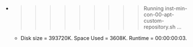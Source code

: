 * >>>>>>>>> Running inst-min-con-00-apt-custom-repository.sh ...
  * Disk size = 393720K. Space Used = 3608K. Runtime = 00:00:00:03.
